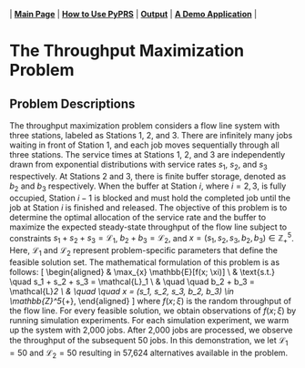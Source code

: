 | [**Main Page**](../README.md) | [**How to Use PyPRS**](How%20to%20Use%20PyPRS.md) | [**Output**](Output.md) | [**A Demo Application**](A%20Demo%20Application.md) |
# The Throughput Maximization Problem

## Problem Descriptions
The throughput maximization problem considers a flow line system with three stations, labeled as Stations 1, 2, and 3. There are infinitely many jobs waiting in front of Station 1, and each job moves sequentially through all three stations. The service times at Stations 1, 2, and 3 are independently drawn from exponential distributions with service rates $s_1$, $s_2$, and $s_3$ respectively. At Stations 2 and 3, there is finite buffer storage, denoted as $b_2$ and $b_3$ respectively. When the buffer at Station $i$, where $i = 2, 3$, is fully occupied, Station $i - 1$ is blocked and must hold the completed job until the job at Station $i$ is finished and released. The objective of this problem is to determine the optimal allocation of the service rate and the buffer to maximize the expected steady-state throughput of the flow line subject to constraints $s_1 + s_2 + s_3 = \mathcal{L}_1$, $b_2 + b_3 = \mathcal{L}_2$, and $x = (s_1, s_2, s_3, b_2, b_3) \in \mathbb{Z}^5_{+}$. Here, $\mathcal{L}_1$ and $\mathcal{L}_2$ represent problem-specific parameters that define the feasible solution set. The mathematical formulation of this problem is as follows:
	\[
	\begin{aligned}
		& \max_{x} \mathbb{E}[f(x; \xi)] \\
		& \text{s.t.} \quad s_1 + s_2 + s_3 = \mathcal{L}_1 \\
		& \quad \quad b_2 + b_3 = \mathcal{L}_2 \\
		& \quad \quad x = (s_1, s_2, s_3, b_2, b_3) \in \mathbb{Z}^5_{+},
	\end{aligned}
	\]
	where $f(x; \xi)$ is the random throughput of the flow line. For every feasible solution, we obtain observations of $f(x; \xi)$ by running simulation experiments. For each simulation experiment, we warm up the system with 2,000 jobs. After 2,000 jobs are processed, we observe the throughput of the subsequent 50 jobs. In this demonstration, we let $\mathcal{L}_1=50$ and $\mathcal{L}_2=50$ resulting in 57,624 alternatives available in the problem. 
